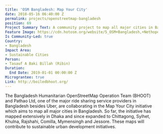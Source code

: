 ```yaml
---
title: 'OSM Bangladesh: Map Your City'
date: 2018-05-16 06:40:00 Z
permalink: projects/openstreetmap-bangladesh
position: 69
Project Summary Text: A community project to map all major cities in Bangladesh
Feature Image: https://cdn.hotosm.org/website/5_OSM+Bangladesh,+Nethope+Device+Grant+2017.JPG
Is Community-Led: true
Country:
- Bangladesh
Impact Area:
- Sustainable Cities
Person:
- Tasauf A Baki Billah (Ribin)
Duration:
  End Date: 2019-01-01 00:00:00 Z
Micrograntee: true
Link: http://boiledbhoot.org/
---
```


The Bangladesh Humanitarian OpenStreetMap Operation Team (BHOOT) and Pathao Ltd, one of the major ride sharing service providers in Bangladesh besides Uber, are collaborating in the Map Your City initiative which aims to map all major cities in Bangladesh. So far, the initiative has mapped extensively in Dhaka and since expanded to Chittagong, Sylhet, Khulna, Rajshahi, Comilla, Mymensingh and Jessore. These maps will contribute to sustainable urban development initiatives.